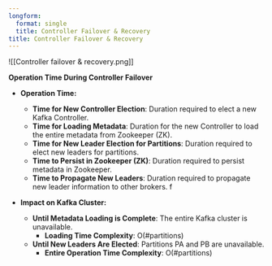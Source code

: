 ```yaml
---
longform:
  format: single
  title: Controller Failover & Recovery
title: Controller Failover & Recovery
---
```

![[Controller failover & recovery.png]]

**Operation Time During Controller Failover**

- **Operation Time:**
    
    - **Time for New Controller Election**: Duration required to elect a new Kafka Controller.
    - **Time for Loading Metadata**: Duration for the new Controller to load the entire metadata from Zookeeper (ZK).
    - **Time for New Leader Election for Partitions**: Duration required to elect new leaders for partitions.
    - **Time to Persist in Zookeeper (ZK)**: Duration required to persist metadata in Zookeeper.
    - **Time to Propagate New Leaders**: Duration required to propagate new leader information to other brokers.
    f
- **Impact on Kafka Cluster:**
    
    - **Until Metadata Loading is Complete**: The entire Kafka cluster is unavailable.
        - **Loading Time Complexity**: O(#partitions)
    - **Until New Leaders Are Elected**: Partitions PA and PB are unavailable.
        - **Entire Operation Time Complexity**: O(#partitions)
